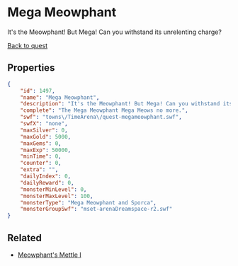 # Mega Meowphant

It's the Meowphant! But Mega! Can you withstand its unrelenting charge?

[Back to quest](../quests.md)

## Properties

```json
{
    "id": 1497,
    "name": "Mega Meowphant",
    "description": "It's the Meowphant! But Mega! Can you withstand its unrelenting charge?",
    "complete": "The Mega Meowphant Mega Meows no more.",
    "swf": "towns\/TimeArena\/quest-megameowphant.swf",
    "swfX": "none",
    "maxSilver": 0,
    "maxGold": 5000,
    "maxGems": 0,
    "maxExp": 50000,
    "minTime": 0,
    "counter": 0,
    "extra": "",
    "dailyIndex": 0,
    "dailyReward": 0,
    "monsterMinLevel": 0,
    "monsterMaxLevel": 100,
    "monsterType": "Mega Meowphant and Sporca",
    "monsterGroupSwf": "mset-arenaDreamspace-r2.swf"
}
```

## Related

- [Meowphant's Mettle I](../items/17957-meowphant-s-mettle-i.md)

